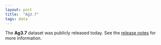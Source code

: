 ```yaml
---
layout: post
title:  "Ag3.7"
tags: data
---
```


The <strong>Ag3.7</strong> dataset was publicly released today. See
the [release
notes](https://malariagen.github.io/vector-data/ag3/ag3.7.html) for
more information.


